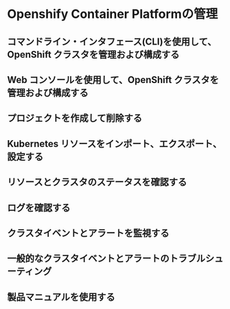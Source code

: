 # Openshify Container Platformの管理

## コマンドライン・インタフェース(CLI)を使用して、OpenShift クラスタを管理および構成する



## Web コンソールを使用して、OpenShift クラスタを管理および構成する



## プロジェクトを作成して削除する



## Kubernetes リソースをインポート、エクスポート、設定する

## リソースとクラスタのステータスを確認する

## ログを確認する

## クラスタイベントとアラートを監視する

## 一般的なクラスタイベントとアラートのトラブルシューティング

## 製品マニュアルを使用する
